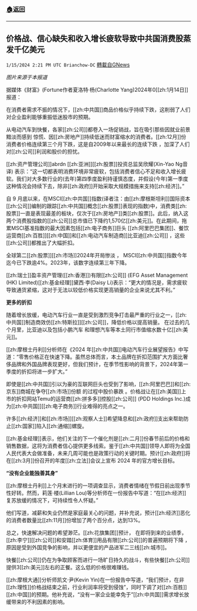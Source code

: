 ###  [:house:返回](README.md)
---


## 价格战、信心缺失和收入增长疲软导致中共国消费股蒸发千亿美元
`1/15/2024 2:21 PM UTC Brianchow-DC` [轉載自GNews](https://gnews.org/articles/2221459)

*图片来源于本报道*

据媒体《财富》(Fortune作者夏洛特·杨(Charlotte Yang)2024年0[[zh:1月14日]]报道：

在消费者需求不振的情况下，[[zh:中共国]]商品价格似乎持续下跌，这削弱了人们对企业盈利能够重振低迷股市的预期。

从电动汽车到快餐，各家[[zh:公司]]都卷入一场促销战，旨在吸引那些因就业前景黯淡而感到 惊慌、因[[zh:房地产]]持续低迷而财富缩水的消费者。[[zh:12月]]份消费者价格连续第三个月下跌，这是自2009年以来最长的连续下跌 ，加深了人们对[[zh:公司]]利润和股价的担忧。

[[zh:资产管理公司]]abrdn [[zh:亚洲]][[zh:股票]]投资总监吴欣耀(Xin-Yao Ng音译) 表示：“这一切都表明消费环境非常疲软，包括消费者信心不足和收入增长疲软。我们对大多数行业的(去年)第四季度盈利持谨慎态度，并假设(今年)第一季度这种情况会持续下去，除非[[zh:政府]]开始采取大规模措施来支持[[zh:经济]]。”

 自 9 月底以来，在MSCI[[zh:中共国]]指数(译者注：由[[zh:摩根斯坦利]]国际资本[[zh:公司]]编制的跟踪[[zh:中共国]]概念[[zh:股票]]表现的指数)中，消费类[[zh:股票]]一直是表现最差的板块，仅次于[[zh:房地产]]类[[zh:股票]]。此后，纳入这两个消费股指数的[[zh:公司]]总市值已下降约1,570亿[[zh:美元]]。在此期间，拖累MSCI基准指数的最大因素包括[[zh:电子商务]]巨头 [[zh:阿里巴巴集团]]、餐饮运营商[[zh:百胜]][[zh:中国]]和[[zh:电动汽车制造商]]比亚迪[[zh:公司]] ，这些[[zh:公司]]都推出了大幅折扣。

全球第二[[zh:股票]][[zh:市场]]2024年开局惨淡 ， MSCI[[zh:中共国]]指数今年迄今已下跌逾4%。2023年，该数字连续第三年下降。

[[zh:瑞士]]盈丰资产管理([[zh:香港]])有限[[zh:公司]] (EFG Asset Management (HK) Limited)[[zh:基金经理]]黛西·李(Daisy Li)表示：“更大的情况是，需求疲软导致通货紧缩，这对于无法以较低价格实现更高销量的企业来说尤其不利。”

**更多的折扣**

随着增长放缓，电动汽车行业一直是受到激烈竞争打击最严重的行业之一，[[zh:中共国]]制造商效仿[[zh:特斯拉]][[zh:公司]]，降低价格以提高销量。 在过去的几个月里，比亚迪以及包括小鹏汽车 和理想汽车等本土同行市值缩水数十亿[[zh:美元]]。

[[zh:摩根士丹利]]分析师在《2024 年[[zh:中共国]]电动汽车行业展望报告》中写道：“零售价格正在快速下降。虽然总体而言，本土品牌在折扣范围扩大方面比奢侈品牌和外国品牌表现更好，但我们预计，在季节性影响的背景下，2024年第一季度的折扣将进一步扩大。”

即使是[[zh:中共国]]引以为豪的互联网巨头也受到了影响，[[zh:阿里巴巴]]和[[zh:京东]]商城在争夺[[zh:市场]]份额 的过程中股价暴跌  。价格战让在[[zh:美国]]上市的折扣网站Temu的运营商[[zh:拼多多]]控股[[zh:公司]] (PDD Holdings Inc.)成为[[zh:中共国]][[zh:电子商务]]行业难得的亮点之一。

许多[[zh:经济]]和[[zh:市场]][[zh:观察人士]]希望降息和[[zh:政府]]支出来帮助防止[[zh:国家]]陷入[[zh:通缩]]螺旋。

[[zh:基金经理]]表示，他们关注的下一个催化剂是[[zh:二月]]份春节前后的价格和销售数据，这将为消费者信心提供更多线索。鉴于[[zh:中共国]]领导人即将为全国人民代表大会做准备，未来几周可能也是政策行动的关键时期。预计[[zh:政府]]将在[[zh:3月]]份召开的年度[[zh:立法]]会议上宣布 2024 年的官方增长目标。

**“没有企业能独善其身”**

[[zh:摩根士丹利]]上个月末进行的一项调查显示，消费者情绪在节假日前出现季节性好转。然而，莉莲·楼(Lillian Lou)等分析师在一份报告中写道：“在[[zh:经济]]复苏放缓的情况下，可持续性令人怀疑。”

他们写道，减薪和失业仍然是家庭最关心的问题，并补充说，预计[[zh:经济]]恶化的消费者数量比[[zh:11月]]份增加了两个百分点，达到13%。

总之，快速解决问题的希望渺茫。[[zh:花旗集团]]预计， 在即将到来的业绩季，[[zh:李宁]][[zh:公司]]和安踏[[zh:体育]]用品有限[[zh:公司]]的普遍预期将下降 ，原因是受到外国竞争的影响，并以更便宜的产品进军二三线[[zh:城市]]。

快餐[[zh:公司]]仍在为争取顾客而进行一场旷日持久的战斗，有些快餐[[zh:公司]]提供3[[zh:美元]]左右的正餐。这么低的价格很难赚钱。

[[zh:摩根大通]]分析师凯文·尹(Kevin Yin)在一份报告中写道，“我们预计，在非[[zh:理性]]价格战结束之前，行业利润率将受到侵蚀”，同时下调了对[[zh:百胜]][[zh:中国]]的预期。他补充说，“没有一家企业能幸免于”[[zh:中共国]]需求增长放缓带来的不利因素的影响。
